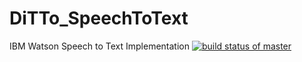 # DiTTo_SpeechToText
IBM Watson Speech to Text Implementation
[![build status of master](https://travis-ci.org/ssw-695-spring-2021-group-afhk/DiTTo_SpeechToText?branch=master)](https://travis-ci.org/ssw-695-spring-2021-group-afhk/DiTTo_SpeechToText)
